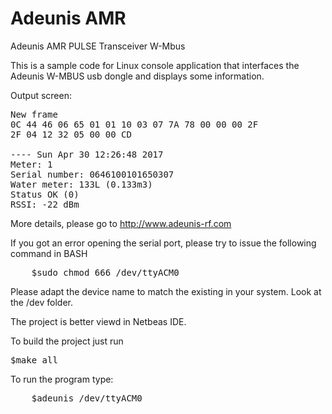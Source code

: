 # Adeunis AMR
Adeunis AMR PULSE Transceiver W-Mbus

This is a sample code for Linux console application that interfaces the Adeunis W-MBUS usb dongle and displays some information.

Output screen:

<pre>
New frame
0C 44 46 06 65 01 01 10 03 07 7A 78 00 00 00 2F 
2F 04 12 32 05 00 00 CD 

---- Sun Apr 30 12:26:48 2017
Meter: 1
Serial number: 0646100101650307
Water meter: 133L (0.133m3)
Status OK (0)
RSSI: -22 dBm
</pre>
More details, please go to http://www.adeunis-rf.com

If you got an error opening the serial port, please try to issue the following command in BASH

<pre>
    $sudo chmod 666 /dev/ttyACM0
</pre>

Please adapt the device name to match the existing in your system. Look at the /dev folder.

The project is better viewd in Netbeas IDE.

To build the project just run

<pre>
$make all
</pre>

To run the program type:

<pre>
    $adeunis /dev/ttyACM0
</pre>